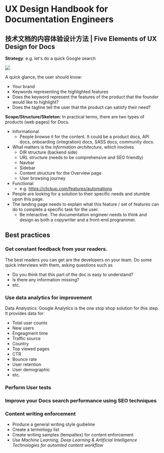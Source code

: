 # UX Design Handbook for Documentation Engineers

## 技术文档的内容体验设计方法 | Five Elements of UX Design for Docs

**Strategy**: e.g. let's do a quick Google search

![](https://edu.google.com/coursebuilder/courses/pswg/1.2/assets/notes/Lesson2.4/images/image04.png)

A quick glance, the user should know:
+ Your brand
+ Keywords representing the highlighted features
+ Does the keyword represent the features of the product that the founder would like to highlight?
+ Does the tagline tell the user that the product can satisfy their need?

**Scope/Structure/Skeleton**: In practical terms, there are two types of products (web pages) for Docs.
+ Informational
  + People browse it for the content. It could be a product docs, API docs, onboarding (integration) docs, SASS docs, community docs.
+ What matters is the *information architecture*, which involves
    + DIR structure (backend side) 
    + URL structure (needs to be comprehensive and SEO friendly)
    + Navbar
    + Sidebar
    + Content structure for the Overview page
    + User browsing journey
+ Functional
  + e.g. https://clickup.com/features/automations 
+ People are looking for a solution to their specific needs and stumble upon this page.
+ The landing page needs to explain what this feature / set of features can do to complete a specific task for the user.
  + Be interactive. The documentation engineer needs to think and design as both a copywriter and a front-end programmer.

## Best practices
### Get constant feedback from your readers.
The best readers you can get are the developers on your team. Do some quick interviews with them, asking questions such as
+ Do you think that this part of the doc is easy to understand?
+ Is there any information missing?
+ etc.

### Use data analytics for improvement
Data Analystics: Google Analytics is the one stop shop solution for this step. It provides data for:
+ Total user counts
+ New users
+ Engeagment time
+ Traffic source
+ Country
+ Top viewed pages
+ CTR
+ Bounce rate
+ User retention
+ User demographic
+ etc.

### Perform User tests

### Improve your Docs search performance using SEO techniques

### Content writing enforcement
+ Produce a general writing style gudieline
+ Create a terminlogy list
+ Create writing samples (tempaltes) for content enforcement
+ *Use Machine Learning, Deep Learning & Artificial Intelligence Technologies for automted content workflow*
